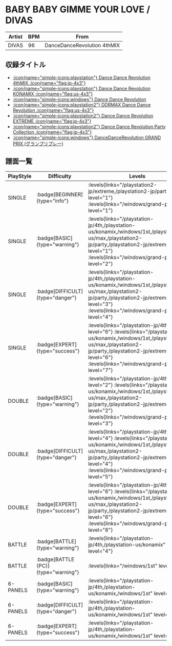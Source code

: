 # BABY BABY GIMME YOUR LOVE / DIVAS

|Artist|BPM|From|
|------|---|----|
|DIVAS|96|DanceDanceRevolution 4thMIX|

## 収録タイトル

- [:icon{name="simple-icons:playstation"} Dance Dance Revolution 4thMIX :icon{name="flag:jp-4x3"}](/playstation-jp/4th)
- [:icon{name="simple-icons:playstation"} Dance Dance Revolution KONAMIX :icon{name="flag:us-4x3"}](/playstation-us/konamix)
- [:icon{name="simple-icons:windows"} Dance Dance Revolution](/windows/1st)
- [:icon{name="simple-icons:playstation2"} DDRMAX Dance Dance Revolution :icon{name="flag:us-4x3"}](/playstation2-us/max)
- [:icon{name="simple-icons:playstation2"} Dance Dance Revolution EXTREME :icon{name="flag:jp-4x3"}](/playstation2-jp/extreme)
- [:icon{name="simple-icons:playstation2"} Dance Dance Revolution Party Collection :icon{name="flag:jp-4x3"}](/playstation2-jp/party)
- [:icon{name="simple-icons:windows"} DanceDanceRevolution GRAND PRIX (グランプリプレー)](/windows/grand-prix)

## 譜面一覧

|PlayStyle|Difficulty|Levels|Notes|Movie|
|---------|----------|------|-----|-----|
|SINGLE| :badge[BEGINNER]{type="info"}| :levels{links="/playstation2-jp/extreme,/playstation2-jp/party" level="1"} :levels{links="/windows/grand-prix" level="1"}|52/0||
|SINGLE| :badge[BASIC]{type="warning"}| :levels{links="/playstation-jp/4th,/playstation-us/konamix,/windows/1st,/playstation2-us/max,/playstation2-jp/party,/playstation2-jp/extreme" level="1"} :levels{links="/windows/grand-prix" level="2"}|62/0||
|SINGLE| :badge[DIFFICULT]{type="danger"}| :levels{links="/playstation-jp/4th,/playstation-us/konamix,/windows/1st,/playstation2-us/max,/playstation2-jp/party,/playstation2-jp/extreme" level="3"} :levels{links="/windows/grand-prix" level="4"}|110/0||
|SINGLE| :badge[EXPERT]{type="success"}| :levels{links="/playstation-jp/4th" level="6"} :levels{links="/playstation-us/konamix,/windows/1st,/playstation2-us/max,/playstation2-jp/party,/playstation2-jp/extreme" level="6"} :levels{links="/windows/grand-prix" level="7"}|163/0||
|DOUBLE| :badge[BASIC]{type="warning"}| :levels{links="/playstation-jp/4th" level="2"} :levels{links="/playstation-us/konamix,/windows/1st,/playstation2-us/max,/playstation2-jp/party,/playstation2-jp/extreme" level="2"} :levels{links="/windows/grand-prix" level="3"}|80/0||
|DOUBLE| :badge[DIFFICULT]{type="danger"}| :levels{links="/playstation-jp/4th" level="4"} :levels{links="/playstation-us/konamix,/windows/1st,/playstation2-us/max,/playstation2-jp/party,/playstation2-jp/extreme" level="4"} :levels{links="/windows/grand-prix" level="5"}|107/0||
|DOUBLE| :badge[EXPERT]{type="success"}| :levels{links="/playstation-jp/4th" level="6"} :levels{links="/playstation-us/konamix,/windows/1st,/playstation2-us/max,/playstation2-jp/party,/playstation2-jp/extreme" level="6"} :levels{links="/windows/grand-prix" level="8"}|176/0||
|BATTLE| :badge[BATTLE]{type="warning"}| :levels{links="/playstation-jp/4th,/playstation-us/konamix" level="4"}|||
|BATTLE| :badge[BATTLE (PC)]{type="warning"}| :levels{links="/windows/1st" level="4"}|||
|6-PANELS| :badge[BASIC]{type="warning"}| :levels{links="/playstation-jp/4th,/playstation-us/konamix,/windows/1st" level="1"}|62/0||
|6-PANELS| :badge[DIFFICULT]{type="danger"}| :levels{links="/playstation-jp/4th,/playstation-us/konamix,/windows/1st" level="3"}|97/0||
|6-PANELS| :badge[EXPERT]{type="success"}| :levels{links="/playstation-jp/4th,/playstation-us/konamix,/windows/1st" level="5"}|162/0||
